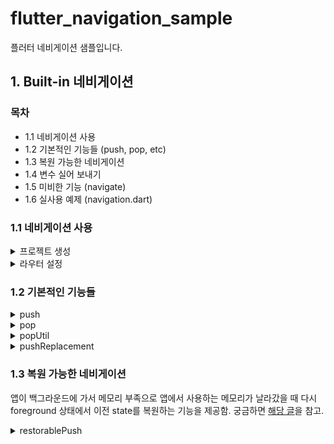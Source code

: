 # flutter_navigation_sample

플러터 네비게이션 샘플입니다.

## 1. Built-in 네비게이션

### 목차

<ul>
  <li>1.1 네비게이션 사용</li>
  <li>1.2 기본적인 기능들 (push, pop, etc)</li>
  <li>1.3 복원 가능한 네비게이션</li>
  <li>1.4 변수 실어 보내기</li>
  <li>1.5 미비한 기능 (navigate)</li>
  <li>1.6 실사용 예제 (navigation.dart)</li>
</ul>

### 1.1 네비게이션 사용

<details>
<summary>프로젝트 생성</summary>

  ```sh
  flutter create flutter_navigation_sample
  ```
</details>

<details>
<summary>라우터 설정</summary>

  ```dart
  return MaterialApp(
    initialRoute: 'home',
    routes: {
      'settings': (context) => const Settings(title: '설정'),
      'home': (context) => const Home(title: '홈'),
    },
  );
  ```
</details>


### 1.2 기본적인 기능들

<details>
<summary>push</summary>

  화면 이동시 사용. 스택으로 화면을 쌓음.

  ```dart
  Navigator.of(context).push(
    MaterialPageRoute(
      builder: (context) => const Settings(title: '설정'),
    ),
  );
  ```

  <details>
  <summary><span style="color: #47498A">Named route</span></summary>

  ```dart
  Navigator.of(context).pushNamed('settings', arguments: null);
  ```
  > Named route에서는 arguments를 보내기 위해서 특별히 `arguments` 파라미터를 제공함.
  </details>
</details>

<details>
<summary>pop</summary>

  뒤로가기. 현재 화면을 날림.

  ```dart
  Navigator.of(context).pop();
  ```
</details>

<details>
<summary>popUtil</summary>

  [React Navigation reset](https://reactnavigation.org/docs/navigation-prop/#reset)과 유사함.

  ```dart
  Navigator.popUntil(
    context,
    (route) {
      return route.settings.name == '/$routeName';
    },
  );
  ```

  ```dart
  Navigator.of(context).popUntil((route) => route.isFirst);
  ```
</details>

<details>
<summary>pushReplacement</summary>

  화면 이동시 사용. 현재 화면을 비우고 넘어감. [React Navigation replace](https://reactnavigation.org/docs/stack-actions/#replace)와 유사함.

  ```dart
  Navigator.pushReplacement<T, TO>(
    context,
    MaterialPageRoute(
      builder: (context) => screen,
    ),
  );
  ```

  <details>
  <summary><span style="color: #47498A">Named route</span></summary>

  ```dart
  Navigator.of(context).pushReplacementNamed('/$routeName', arguments: arguments);
  ```
  </details>
</details>


### 1.3 복원 가능한 네비게이션
앱이 백그라운드에 가서 메모리 부족으로 앱에서 사용하는 메모리가 날라갔을 때 다시 foreground 상태에서 이전 state를 복원하는 기능을 제공함. 궁금하면 [해당 글](https://itnext.io/state-restoration-in-flutter-b6030b95a4d4)을 참고.

<details>
<summary>restorablePush</summary>

  화면 이동시 사용. 스택으로 화면을 쌓음.

  ```dart
  Navigator.of(context).restorablePush(
    (context, arguments) => MaterialPageRoute(
      builder: (context) => const Settings(title: '설정'),
    ),
  );
  ```

  <details>
  <summary><span style="color: #47498A">Named route</span></summary>

  ```dart
  Navigator.of(context).restorablePushNamed(
    '/settings',
    arguments: null,
  );
  ```
  </details>

  > `restorablePush`외에도 `restorablePushAndRemoveUntil`, `restorablePushNamed`, `restorablePushReplacement`, `restorablePushNamed` 등 기본 기능에 있는 모든 것들이 지원된다고 생각하면 된다. **Restorable**을 사용시 주의해야할 부분은 argument들이 `primitive` 타입이어야 함. 이는 **[React Navigation에서 권장하는 parameter]** 들과 동일.
</details>
